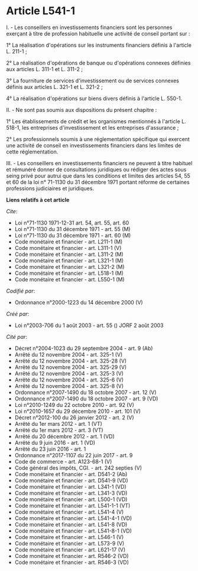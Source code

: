 # Article L541-1

I. - Les conseillers en investissements financiers sont les personnes exerçant à titre de profession habituelle une activité
de conseil portant sur :

1° La réalisation d'opérations sur les instruments financiers définis à l'article L. 211-1 ;

2° La réalisation d'opérations de banque ou d'opérations connexes définies aux articles L. 311-1 et L. 311-2 ;

3° La fourniture de services d'investissement ou de services connexes définis aux articles L. 321-1 et L. 321-2 ;

4° La réalisation d'opérations sur biens divers définis à l'article L. 550-1.

II. - Ne sont pas soumis aux dispositions du présent chapitre :

1° Les établissements de crédit et les organismes mentionnés à l'article L. 518-1, les entreprises d'investissement et les
entreprises d'assurance ;

2° Les professionnels soumis à une réglementation spécifique qui exercent une activité de conseil en investissements
financiers dans les limites de cette réglementation.

III. - Les conseillers en investissements financiers ne peuvent à titre habituel et rémunéré donner de consultations
juridiques ou rédiger des actes sous seing privé pour autrui que dans les conditions et limites des articles 54, 55 et 60 de
la loi n° 71-1130 du 31 décembre 1971 portant réforme de certaines professions judiciaires et juridiques.

**Liens relatifs à cet article**

_Cite_:

  - Loi n°71-1130 1971-12-31 art. 54, art. 55, art. 60
  - Loi n°71-1130 du 31 décembre 1971 - art. 55 (M)
  - Loi n°71-1130 du 31 décembre 1971 - art. 60 (M)
  - Code monétaire et financier - art. L211-1 (M)
  - Code monétaire et financier - art. L311-1 (V)
  - Code monétaire et financier - art. L311-2 (M)
  - Code monétaire et financier - art. L321-1 (M)
  - Code monétaire et financier - art. L321-2 (M)
  - Code monétaire et financier - art. L518-1 (M)
  - Code monétaire et financier - art. L550-1 (M)

_Codifié par_:

  - Ordonnance n°2000-1223 du 14 décembre 2000 (V)

_Créé par_:

  - Loi n°2003-706 du 1 août 2003 - art. 55 () JORF 2 août 2003

_Cité par_:

  - Décret n°2004-1023 du 29 septembre 2004 - art. 9 (Ab)
  - Arrêté du 12 novembre 2004 - art. 325-1 (V)
  - Arrêté du 12 novembre 2004 - art. 325-28 (V)
  - Arrêté du 12 novembre 2004 - art. 325-29 (V)
  - Arrêté du 12 novembre 2004 - art. 325-3 (V)
  - Arrêté du 12 novembre 2004 - art. 325-6 (V)
  - Arrêté du 12 novembre 2004 - art. 325-8 (V)
  - Ordonnance n°2007-1490 du 18 octobre 2007 - art. 12 (V)
  - Ordonnance n°2007-1490 du 18 octobre 2007 - art. 9 (VD)
  - Loi n°2010-1249 du 22 octobre 2010 - art. 92 (V)
  - Loi n°2010-1657 du 29 décembre 2010 - art. 101 (V)
  - Décret n°2012-100 du 26 janvier 2012 - art. 2 (V)
  - Arrêté du 1er mars 2012 - art. 1 (VT)
  - Arrêté du 1er mars 2012 - art. 3 (VT)
  - Arrêté du 20 décembre 2012 - art. 1 (VD)
  - Arrêté du 9 juin 2016 - art. 1 (VD)
  - Arrêté du 23 juin 2016 - art. 1
  - Ordonnance n°2017-1107 du 22 juin 2017 - art. 9
  - Code de commerce - art. A123-68-1 (V)
  - Code général des impôts, CGI. - art. 242 septies (V)
  - Code monétaire et financier - art. D541-2 (Ab)
  - Code monétaire et financier - art. D541-9 (VD)
  - Code monétaire et financier - art. L341-1 (VD)
  - Code monétaire et financier - art. L341-3 (VD)
  - Code monétaire et financier - art. L500-1 (VD)
  - Code monétaire et financier - art. L541-1-1 (VT)
  - Code monétaire et financier - art. L541-4 (V)
  - Code monétaire et financier - art. L541-4-1 (VD)
  - Code monétaire et financier - art. L541-8 (VD)
  - Code monétaire et financier - art. L541-8-1 (VD)
  - Code monétaire et financier - art. L546-1 (V)
  - Code monétaire et financier - art. L573-9 (V)
  - Code monétaire et financier - art. L621-17 (V)
  - Code monétaire et financier - art. R546-2 (VD)
  - Code monétaire et financier - art. R546-3 (VD)
